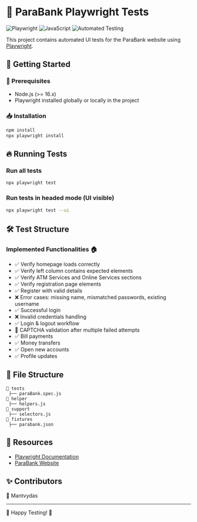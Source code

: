 # 🏦 ParaBank Playwright Tests

![Playwright](https://img.shields.io/badge/Playwright-Testing-green) ![JavaScript](https://img.shields.io/badge/JavaScript-ES6+-yellow) ![Automated Testing](https://img.shields.io/badge/Automated-Testing-blue)

This project contains automated UI tests for the ParaBank website using [Playwright](https://playwright.dev/).

## 🚀 Getting Started

### 📌 Prerequisites
- Node.js (>= 16.x)
- Playwright installed globally or locally in the project

### 📥 Installation
```sh
npm install
npx playwright install
```

## 🔥 Running Tests

### Run all tests
```sh
npx playwright test
```

### Run tests in headed mode (UI visible)
```sh
npx playwright test --ui
```

## 🛠️ Test Structure

### Implemented Functionalities 🏠
- ✅ Verify homepage loads correctly
- ✅ Verify left column contains expected elements
- ✅ Verify ATM Services and Online Services sections
- ✅ Verify registration page elements
- ✅ Register with valid details
- ❌ Error cases: missing name, mismatched passwords, existing username
- ✅ Successful login
- ❌ Invalid credentials handling
- ✅ Login & logout workflow
- 🛑 CAPTCHA validation after multiple failed attempts
- ✅ Bill payments
- ✅ Money transfers
- ✅ Open new accounts
- ✅ Profile updates

## 📂 File Structure
```
📁 tests
 ├── paraBank.spec.js
📁 helper
 ├── helpers.js
📁 support
 ├── selectors.js
📁 fixtures
 ├── parabank.json
```

## 🔗 Resources
- [Playwright Documentation](https://playwright.dev/)
- [ParaBank Website](https://parabank.parasoft.com/parabank/index.htm)

## ✨ Contributors
👤 Mantvydas

---
🎉 Happy Testing! 🚀

